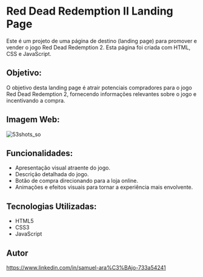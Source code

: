 # Red Dead Redemption II Landing Page
Este é um projeto de uma página de destino (landing page) para promover e vender o jogo Red Dead Redemption 2. Esta página foi criada com HTML, CSS e JavaScript.

## Objetivo:
O objetivo desta landing page é atrair potenciais compradores para o jogo Red Dead Redemption 2, fornecendo informações relevantes sobre o jogo e incentivando a compra.

## Imagem Web:
![53shots_so](https://github.com/lopppes/RED-DEAD-REDEMPTION/assets/109006648/095bee9f-f77b-4cb7-9923-d2b174065046)

## Funcionalidades:
* Apresentação visual atraente do jogo.
* Descrição detalhada do jogo.
* Botão de compra direcionando para a loja online.
* Animações e efeitos visuais para tornar a experiência mais envolvente.

## Tecnologias Utilizadas:
* HTML5
* CSS3
* JavaScript

## Autor

https://www.linkedin.com/in/samuel-ara%C3%BAjo-733a54241

